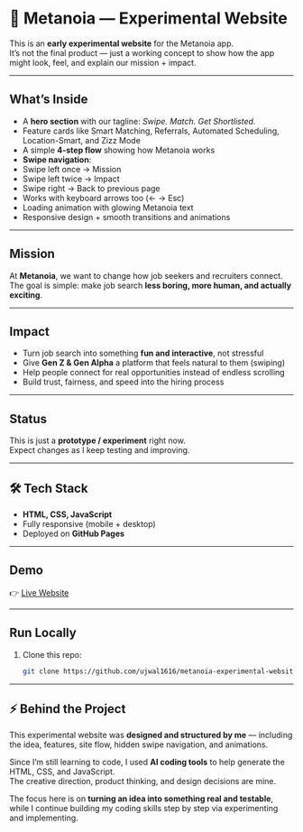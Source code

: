 # 🌌 Metanoia — Experimental Website  

This is an **early experimental website** for the Metanoia app.  
It’s not the final product — just a working concept to show how the app might look, feel, and explain our mission + impact.  

---

##  What’s Inside
-  A **hero section** with our tagline: *Swipe. Match. Get Shortlisted.*  
-  Feature cards like Smart Matching, Referrals, Automated Scheduling, Location-Smart, and Zizz Mode  
-  A simple **4-step flow** showing how Metanoia works  
-  **Swipe navigation**:  
  - Swipe left once → Mission  
  - Swipe left twice → Impact  
  - Swipe right → Back to previous page  
  - Works with keyboard arrows too (← → Esc)  
-  Loading animation with glowing Metanoia text  
-  Responsive design + smooth transitions and animations  

---

##  Mission
At **Metanoia**, we want to change how job seekers and recruiters connect.  
The goal is simple: make job search **less boring, more human, and actually exciting**.  

---

##  Impact
- Turn job search into something **fun and interactive**, not stressful  
- Give **Gen Z & Gen Alpha** a platform that feels natural to them (swiping)  
- Help people connect for real opportunities instead of endless scrolling  
- Build trust, fairness, and speed into the hiring process  

---

##  Status
This is just a **prototype / experiment** right now.  
Expect changes as I keep testing and improving.  

---

## 🛠 Tech Stack
- **HTML, CSS, JavaScript**  
- Fully responsive (mobile + desktop)  
- Deployed on **GitHub Pages**  

---

##  Demo
👉 [Live Website](https://ujwal1616.github.io/metanoia-experimental-website/)  

---

##  Run Locally
1. Clone this repo:  
   ```bash
   git clone https://github.com/ujwal1616/metanoia-experimental-website.git

---

## ⚡ Behind the Project
This experimental website was **designed and structured by me** — including the idea, features, site flow, hidden swipe navigation, and animations.  

Since I’m still learning to code, I used **AI coding tools** to help generate the HTML, CSS, and JavaScript.  
The creative direction, product thinking, and design decisions are mine.  

The focus here is on **turning an idea into something real and testable**, while I continue building my coding skills step by step via experimenting and implementing.  



